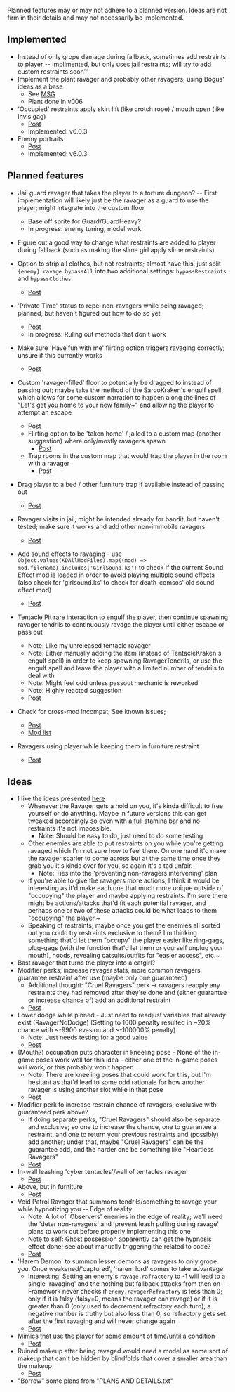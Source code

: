 Planned features may or may not adhere to a planned version. Ideas are not firm in their details and may not necessarily be implemented.

## Implemented
- Instead of only grope damage during fallback, sometimes add restraints to player -- Implimented, but only uses jail restraints; will try to add custom restraints soon™
- Implement the plant ravager and probably other ravagers, using Bogus' ideas as a base
	- See [MSG](https://discord.com/channels/938203644023685181/1183991709768622090/1184331756783030372)
	- Plant done in v006
- 'Occupied' restraints apply skirt lift (like crotch rope) / mouth open (like invis gag)
	- [Post](https://discord.com/channels/938203644023685181/1183991709768622090/1298403509338640450)
	- Implemented: v6.0.3
- Enemy portraits
	- [Post](https://discord.com/channels/938203644023685181/1183991709768622090/1297212342714499074)
	- Implemented: v6.0.3

## Planned features
- Jail guard ravager that takes the player to a torture dungeon? -- First implementation will likely just be the ravager as a guard to use the player; might integrate into the custom floor
	- Base off sprite for Guard/GuardHeavy?
	- In progress: enemy tuning, model work
- Figure out a good way to change what restraints are added to player during fallback (such as making the slime girl apply slime restraints)
- Option to strip all clothes, but not restraints; almost have this, just split `{enemy}.ravage.bypassAll` into two additional settings: `bypassRestraints` and `bypassClothes`
	- [Post](https://discord.com/channels/938203644023685181/1183991709768622090/1296897530277134387)
- 'Private Time' status to repel non-ravagers while being ravaged; planned, but haven't figured out how to do so yet
	- [Post](https://discord.com/channels/938203644023685181/1183991709768622090/1296897530277134387)
	- In progress: Ruling out methods that don't work
- Make sure 'Have fun with me' flirting option triggers ravaging correctly; unsure if this currently works
	- [Post](https://discord.com/channels/938203644023685181/1183991709768622090/1296897530277134387)
- Custom 'ravager-filled' floor to potentially be dragged to instead of passing out; maybe take the method of the SarcoKraken's engulf spell, which allows for some custom narration to happen along the lines of "Let's get you home to your new family~" and allowing the player to attempt an escape
	- [Post](https://discord.com/channels/938203644023685181/1183991709768622090/1295941022076899341)
	- Flirting option to be 'taken home' / jailed to a custom map (another suggestion) where only/mostly ravagers spawn
		- [Post](https://discord.com/channels/938203644023685181/1183991709768622090/1296897632354172968)
	- Trap rooms in the custom map that would trap the player in the room with a ravager
		- [Post](https://discord.com/channels/938203644023685181/1183991709768622090/1296898496229544111)
- Drag player to a bed / other furniture trap if available instead of passing out
	- [Post](https://discord.com/channels/938203644023685181/1183991709768622090/1296203259924578405)
- Ravager visits in jail; might be intended already for bandit, but haven't tested; make sure it works and add other non-immobile ravagers
	- [Post](https://discord.com/channels/938203644023685181/1183991709768622090/1295866151695548457)
- Add sound effects to ravaging - use `Object.values(KDAllModFiles).map((mod) => mod.filename).includes('GirlSound.ks')` to check if the current Sound Effect mod is loaded in order to avoid playing multiple sound effects (also check for 'girlsound.ks' to check for death_comsos' old sound effect mod)
	- [Post](https://discord.com/channels/938203644023685181/1183991709768622090/1329505099705487411)
- Tentacle Pit rare interaction to engulf the player, then continue spawning ravager tendrils to continuously ravage the player until either escape or pass out
	- Note: Like my unreleased tentacle ravager
	- Note: Either manually adding the item (instead of TentacleKraken's engulf spell) in order to keep spawning RavagerTendrils, or use the engulf spell and leave the player with a limited number of tendrils to deal with
	- Note: Might feel odd unless passout mechanic is reworked
	- Note: Highly reacted suggestion
	- [Post](https://discord.com/channels/938203644023685181/1183991709768622090/1295060266181984256)

- Check for cross-mod incompat; See known issues;
	- [Post](https://discord.com/channels/938203644023685181/1183991709768622090/1296759755611574303)
	- [Mod list](https://discord.com/channels/938203644023685181/1183991709768622090/1296803426390380564)
- Ravagers using player while keeping them in furniture restraint
	- [Post](https://discord.com/channels/938203644023685181/1183991709768622090/1343741161277489184)

## Ideas
- I like the ideas presented [here](https://discord.com/channels/938203644023685181/1183991709768622090/1187386814718279720)
	- Whenever the Ravager gets a hold on you, it's kinda difficult to free yourself or do anything. Maybe in future versions this can get tweaked accordingly so even with a full stamina bar and no restraints it's not impossible.
		+ Note: Should be easy to do, just need to do some testing
	- Other enemies are able to put restraints on you while you're getting ravaged which I'm not sure how to feel there. On one hand it'd make the ravager scarier to come across but at the same time once they grab you it's kinda over for you, so again it's a tad unfair.
		+ Note: Ties into the 'preventing non-ravagers intervening' plan
	- If you're able to give the ravagers more actions, I think it would be interesting as it'd make each one that much more unique outside of "occupying" the player and maybe applying restraints. I'm sure there might be actions/attacks that'd fit each potential ravager, and perhaps one or two of these attacks could be what leads to them "occupying" the player.~
	- Speaking of restraints, maybe once you get the enemies all sorted out you could try restraints exclusive to them? I'm thinking something that'd let them "occupy" the player easier like ring-gags, plug-gags (with the function that'd let them or yourself unplug your mouth), hoods, revealing catsuits/outfits for "easier access", etc.~
- Bast ravager that turns the player into a catgirl?
- Modifier perks; increase ravager stats, more common ravagers, guarantee restraint after use (maybe only one guaranteed)
	+ Additional thought: "Cruel Ravagers" perk -> ravagers reapply any restraints they had removed after they're done and (either guarantee or increase chance of) add an additional restraint
	- [Post](https://discord.com/channels/938203644023685181/1183991709768622090/1296897530277134387)
- Lower dodge while pinned - Just need to readjust variables that already exist (RavagerNoDodge) (Setting to 1000 penalty resulted in ~20% chance with ~-9900 evasion and ~-100000% penalty)
	+ Note: Just needs testing for a good value
	- [Post](https://discord.com/channels/938203644023685181/1183991709768622090/1296897530277134387)
- (Mouth?) occupation puts character in kneeling pose - None of the in-game poses work well for this idea - either one of the in-game poses will work, or this probably won't happen
	+ Note: There are kneeling poses that could work for this, but I'm hesitant as that'd lead to some odd rationale for how another ravager is using another slot while in that pose
	- [Post](https://discord.com/channels/938203644023685181/1183991709768622090/1297205431113875526)
- Modifier perk to increase restrain chance of ravagers; exclusive with guaranteed perk above?
	+ If doing separate perks, "Cruel Ravagers" should also be separate and exclusive; so one to increase the chance, one to guarantee a restraint, and one to return your previous restraints and (possibly) add another; under that, maybe "Cruel Ravagers" can be the guarantee add, and the harder one be something like "Heartless Ravagers"
	- [Post](https://discord.com/channels/938203644023685181/1183991709768622090/1295851910351552532)
- In-wall leashing 'cyber tentacles'/wall of tentacles ravager
	- [Post](https://discord.com/channels/938203644023685181/1183991709768622090/1308582085027561605)
- Above, but in furniture
	- [Post](https://discord.com/channels/938203644023685181/1183991709768622090/1308583283507859559)
- Void Patrol Ravager that summons tendrils/something to ravage your while hypnotizing you -- Edge of reality
	- Note: A lot of 'Observers' enemies in the edge of reality; we'll need the 'deter non-ravagers' and 'prevent leash pulling during ravage' plans to work out before properly implementing this one
	- Note to self: Ghost possession apparently can get the hypnosis effect done; see about manually triggering the related to code?
	- [Post](https://discord.com/channels/938203644023685181/1183991709768622090/1310026935258185759)
- 'Harem Demon' to summon lesser demons as ravagers to only grope you. Once weakened/'captured', 'harem lord' comes to take advantage
	+ Interesting: Setting an enemy's `ravage.rafractory` to -1 will lead to a single 'ravaging' and the nothing but fallback attacks from then on -- Framework never checks if `enemy.ravagerRefractory` is less than 0; only if it is falsy (falsy=0, means the ravager can ravage) or if it is greater than 0 (only used to decrement refractory each turn); a negative number is truthy but also less than 0, so refractory gets set after the first ravaging and will never change again
	- [Post](https://discord.com/channels/938203644023685181/1183991709768622090/1310026935258185759)
- Mimics that use the player for some amount of time/until a condition
	- [Post](https://discord.com/channels/938203644023685181/1183991709768622090/1310389721649909813)
- Ruined makeup after being ravaged would need a model as some sort of makeup that can't be hidden by blindfolds that cover a smaller area than the makeup
	- [Post](https://discord.com/channels/938203644023685181/1183991709768622090/1316222771453235221)
- "Borrow" some plans from "PLANS AND DETAILS.txt"
